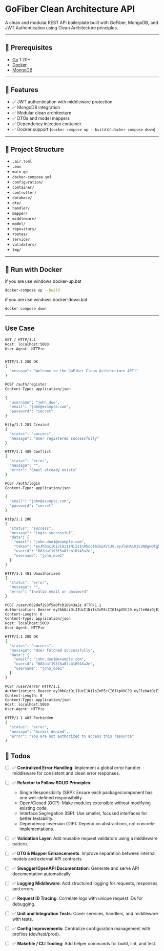 # GoFiber Clean Architecture API

A clean and modular REST API boilerplate built with GoFiber, MongoDB, and JWT Authentication using Clean Architecture principles.

---
## 🔧 Prerequisites

- [Go](https://go.dev/dl/) 1.20+
- [Docker](https://www.docker.com/)
- [MongoDB](https://www.mongodb.com/)

---

## 🚀 Features

- ✅ JWT authentication with middleware protection  
- ✅ MongoDB integration  
- ✅ Modular clean architecture  
- ✅ DTOs and model mappers  
- ✅ Dependency injection container  
- ✅ Docker support (`docker-compose up --build` or `docker-compose down`)

---

## 📁 Project Structure

- `.air.toml`
- `.env`
- `main.go`
- `docker-compose.yml`
- `configuration/`
- `container/`
- `controller/`
- `database/`
- `dto/`
- `handler/`
- `mapper/`
- `middleware/`
- `model/`
- `repository/`
- `routes/`
- `service/`
- `validators/`
- `tmp/`

---

## 🐳 Run with Docker

if you are use windows docker-up.bat
```bash
docker-compose up --build
```

if you are use windows docker-down.bat
```bash
docker compose down
```

---

## Use Case

``` bash
GET / HTTP/1.1
Host: localhost:5000
User-Agent: HTTPie


HTTP/1.1 200 OK
{
  "message": "Welcome to the GoFiber Clean Architecture API!"
}

```

``` bash
POST /auth/register
Content-Type: application/json

{
  "username": "john_doe",
  "email": "john@example.com",
  "password": "secret"
}

Http/1.1 201 Created
{
  "status": "success",
  "message": "User registered successfully"
}

HTTP/1.1 409 Conflict
{
  "status": "error",
  "message": "",
  "error": "Email already exists"
}
```

``` bash
POST /auth/login
Content-Type: application/json

{
  "email": "john@example.com",
  "password": "secret"
}

Http/1.1 200
{
  "status": "success",
  "message": "Login successful",
  "data": {
    "email": "john.doe1@example.com",
    "token": "eyJhbGciOiJIUzI1NiIsInR5cCI6IkpXVCJ9.eyJleHAiOjE3NDgwOTg5NDYsInVzZXJpZCI6IjY4MmRhZjE5M2Y1YThmY2IxODk0M2EyZSIsInVzZXJuYW1lIjoiam9obl9kb2UxIn0.8ZIKM1eB0IpMp8vSuqfw1p6BKo7WOnn8w0MjhSLG3Io",
    "userid": "682daf193f5a8fcb18943a2e",
    "username": "john_doe1"
  }
}

HTTP/1.1 401 Unauthorized
{
  "status": "error",
  "message": "",
  "error": "Invalid email or password"
}
```

``` bash
POST /user/682daf193f5a8fcb18943a2e HTTP/1.1
Authorization: Bearer eyJhbGciOiJIUzI1NiIsInR5cCI6IkpXVCJ9.eyJleHAiOjE3NDgwOTY3MzQsInVzZXJpZCI6IjY4MmRhZjE5M2Y1YThmY2IxODk0M2EyZSIsInVzZXJuYW1lIjoiam9obl9kb2UxIn0.8Q9zB8OLQnaOHTBqT_nHIKvuMfOUJqWQPSJ_oiyFbjc
Content-Length: 0
Content-Type: application/json
Host: localhost:5000
User-Agent: HTTPie

HTTP/1.1 200 OK
{
  "status": "success",
  "message": "User fetched successfully",
  "data": {
    "email": "john.doe1@example.com",
    "userid": "682daf193f5a8fcb18943a2e",
    "username": "john_doe1"
  }
}

POST /user/error HTTP/1.1
Authorization: Bearer eyJhbGciOiJIUzI1NiIsInR5cCI6IkpXVCJ9.eyJleHAiOjE3NDgwOTY3MzQsInVzZXJpZCI6IjY4MmRhZjE5M2Y1YThmY2IxODk0M2EyZSIsInVzZXJuYW1lIjoiam9obl9kb2UxIn0.8Q9zB8OLQnaOHTBqT_nHIKvuMfOUJqWQPSJ_oiyFbjc
Content-Length: 0
Content-Type: application/json
Host: localhost:5000
User-Agent: HTTPie

HTTP/1.1 403 Forbidden
{
  "status": "error",
  "message": "Access denied",
  "error": "You are not authorized to access this resource"
}
```

## 🐳 Todos
- [ ] ✅ **Centralized Error Handling**: Implement a global error handler middleware for consistent and clean error responses.
- [ ] ✅ **Refactor to Follow SOLID Principles**: 
  - Single Responsibility (SRP): Ensure each package/component has one well-defined responsibility.
  - Open/Closed (OCP): Make modules extensible without modifying existing code.
  - Interface Segregation (ISP): Use smaller, focused interfaces for better testability.
  - Dependency Inversion (DIP): Depend on abstractions, not concrete implementations.
- [ ] ✅ **Validation Layer**: Add reusable request validators using a middleware pattern.
- [ ] ✅ **DTO & Mapper Enhancements**: Improve separation between internal models and external API contracts.
- [ ] ✅ **Swagger/OpenAPI Documentation**: Generate and serve API documentation automatically.
- [ ] ✅ **Logging Middleware**: Add structured logging for requests, responses, and errors.
- [ ] ✅ **Request ID Tracing**: Correlate logs with unique request IDs for debugging.
- [ ] ✅ **Unit and Integration Tests**: Cover services, handlers, and middleware with tests.
- [ ] ✅ **Config Improvements**: Centralize configuration management with profiles (dev/test/prod).
- [ ] ✅ **Makefile / CLI Tooling**: Add helper commands for build, lint, and test.


